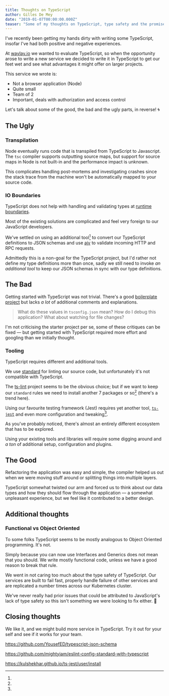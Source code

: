```yaml
---
title: Thoughts on TypeScript
author: Gilles De Mey
date: "2019-01-07T00:00:00.000Z"
teaser: "Some of my thoughts on TypeScript, type safety and the promise of a better world. 🌍"
---
```


I've recently been getting my hands dirty with writing some TypeScript, insofar I've had both positive and negative experiences.

At [waylay.io](https://www.waylay.io/) we wanted to evaluate TypeScript, so when the opportunity arose to write a new service we decided to write it in TypeScript to get our feet wet and see what advantages it might offer on larger projects.

This service we wrote is:

* Not a browser application (Node)
* Quite small
* Team of 2
* Important, deals with authorization and access control

Let's talk about some of the good, the bad and the ugly parts, in reverse! 🌀

## The Ugly

### Transpilation

Node eventually runs code that is transpiled from TypeScript to Javascript. The `tsc` compiler supports outputting source maps, but support for source maps in Node is not built-in and the performance impact is unknown.

This complicates handling post-mortems and investigating crashes since the stack trace from the machine won't be automatically mapped to your source code.

### IO Boundaries

TypeScript does not help with handling and validating types at [runtime boundaries](https://lorefnon.tech/2018/03/25/typescript-and-validations-at-runtime-boundaries/).

Most of the existing solutions are complicated and feel very foreign to our JavaScript developers.

We've settled on using an additional tool[^typescript-json-schema] to convert our TypeScript definitions to JSON schemas and use [ajv](https://github.com/epoberezkin/ajv) to validate incoming HTTP and RPC requests.

Admittedly this is a non-goal for the TypeScript project, but I'd rather not define my type definitions more than once, sadly we still need to invoke *an additional tool* to keep our JSON schemas in sync with our type definitions.

## The Bad

Getting started with TypeScript was not trivial. There's a good [boilerplate project](https://github.com/Microsoft/TypeScript-Node-Starter) but lacks *a lot* of additional comments and explanations.

> What do these values in `tsconfig.json` mean?
> How do I debug this application?
> What about watching for file changes?

I'm not criticising the starter project per se, some of these critiques can be fixed — but getting started with TypeScript required more effort and googling than we initially thought.

### Tooling

TypeScript requires different and additional tools.

We use [standard](https://standardjs.com/) for linting our source code, but unfortunately it's not compatible with TypeScript.

The [ts-lint](https://palantir.github.io/tslint/) project seems to be the obvious choice; but if we want to keep our `standard` rules we need to install another 7 packages or so[^ts-lint-standard] (there's a trend here).

Using our favourite testing framework (Jest) requires yet another tool, [`ts-jest`](https://github.com/kulshekhar/ts-jest) and even more configuration and tweaking[^ts-jest-config].

As you've probably noticed, there's almost an entirely different ecosystem that has to be explored.

Using your existing tools and libraries will require some digging around and *a ton* of additional setup, configuration and plugins.

## The Good

Refactoring the application was easy and simple, the compiler helped us out when we were moving stuff around or splitting things into multiple layers.

TypeScript somewhat twisted our arm and forced us to think about our data types and how they should flow through the application — a somewhat unpleasant experience, but we feel like it contributed to a better design.

## Additional thoughts

### Functional vs Object Oriented

To some folks TypeScript seems to be mostly analogous to Object Oriented programming. It's not.

Simply because you can now use Interfaces and Generics does not mean that you should. We write mostly functional code, unless we have a good reason to break that rule.

We went in not caring too much about the type safety of TypeScript.
Our services are built to fail fast, properly handle failure of other services and are replicated a number times across our Kubernetes cluster.

We've never really had prior issues that could be attributed to JavaScript's lack of type safety so this isn't something we were looking to fix either. 🙂

## Closing thoughts

We like it, and we might build more service in TypeScript.
Try it out for your self and see if it works for your team.

[^typescript-json-schema]:
  https://github.com/YousefED/typescript-json-schema
[^ts-lint-standard]:
  https://github.com/mightyiam/eslint-config-standard-with-typescript
[^ts-jest-config]:
  https://kulshekhar.github.io/ts-jest/user/install

